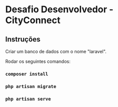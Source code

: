 # Desafio Desenvolvedor - CityConnect

## Instruções

Criar um banco de dados com o nome "laravel".

Rodar os seguintes comandos:

### `composer install`
### `php artisan migrate`
### `php artisan serve`
